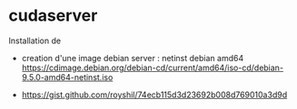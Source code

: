 # cudaserver

Installation de 
  - creation d'une image debian server : netinst debian amd64 
  https://cdimage.debian.org/debian-cd/current/amd64/iso-cd/debian-9.5.0-amd64-netinst.iso
 
 - https://gist.github.com/royshil/74ecb115d3d23692b008d769010a3d9d
